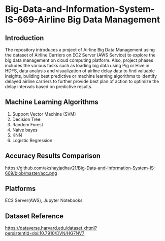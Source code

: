 # Big-Data-and-Information-System-IS-669-Airline Big Data Management

## Introduction
The repository introduces a project of Airline Big Data Management using the dataset of Airline Carriers on EC2 Server (AWS Service) to explore the big data management on cloud computing platform.  Also, project phases includes the various tasks such as loading big data using Pig or Hive in HDFS, data analysis and visualization of airline delay data to find valuable insights, building best predictive or machine learning algorithms to identify delayed airline carriers to further provide best plan of action to optimize the delay intervals based on predictive results.

## Machine Learning Algorithms
1. Support Vector Machine (SVM)
2. Decision Tree
3. Random Forest
4. Naive bayes
5. KNN
6. Logistic Regression

## Accuracy Results Comparison
https://github.com/akshayjadhav21/Big-Data-and-Information-System-IS-669/blob/master/acc.png

## Platforms
EC2 Server(AWS), Jupyter Notebooks

## Dataset Reference
https://dataverse.harvard.edu/dataset.xhtml?persistentId=doi:10.7910/DVN/HG7NV7
